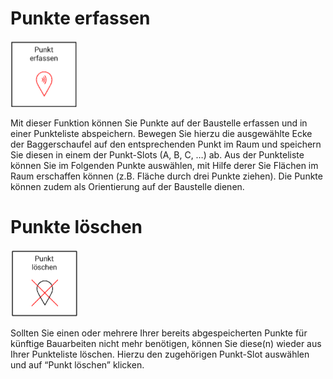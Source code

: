 # Punkte erfassen 
![Punkt erfassen](capture_pt.png)

Mit dieser Funktion können Sie Punkte auf der Baustelle erfassen und in einer Punkteliste abspeichern. Bewegen Sie hierzu die ausgewählte Ecke der Baggerschaufel auf den entsprechenden Punkt im Raum und speichern Sie diesen in einem der Punkt-Slots (A, B, C, …) ab. Aus der Punkteliste können Sie im Folgenden Punkte auswählen, mit Hilfe derer Sie Flächen im Raum erschaffen können (z.B. Fläche durch drei Punkte ziehen). Die Punkte können zudem als Orientierung auf der Baustelle dienen.



# Punkte löschen
![Punkt löschen](delete_pt.png)

Sollten Sie einen oder mehrere Ihrer bereits abgespeicherten Punkte für künftige Bauarbeiten nicht mehr benötigen, können Sie diese(n) wieder aus Ihrer Punkteliste löschen. Hierzu den zugehörigen Punkt-Slot auswählen und auf “Punkt löschen” klicken.
